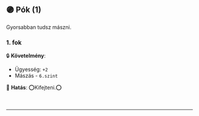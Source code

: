 ## 🟣 Pók (1)

Gyorsabban tudsz mászni.

### 1. fok

🔒 **Követelmény**:
- Ügyesség: `+2`
- Mászás - `6.szint`


🌟 **Hatás**: ⭕Kifejteni.⭕

<br />

---
